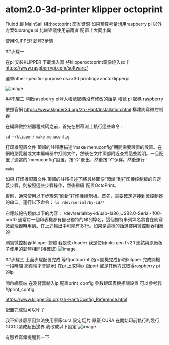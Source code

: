 # atom2.0-3d-printer klipper octoprint

 Fluidd 跟 MainSail 相比octoprint 節省資源
如果預算考量想用raspberry pi 以外方案如orange pi 比較建議使用前兩者
配置上大同小異

使用KLIPPER 韌體3步驟

##步驟一

在pi 安裝KLIPPER 
下載燒入器 將klipperoctoprint鏡像燒入sd卡
https://www.raspberrypi.com/software/

選單other specific-purpose os>>3d printing>>octoklipperpi

![image](https://github.com/aa2362339/atom2.0-3d-printer/blob/main/PI-IMAGE.jpg)

##不驟二
開啟raspberry pi登入帳號密碼沒有修改的話是 帳號 pi  密碼 raspberry


依照官網
https://www.klipper3d.org/zh-Hant/Installation.html
構建刷寫微控制器

在編譯微控制器程式碼之前，首先在樹莓派上執行這些命令：

`cd ~/klipper/`
`make menuconfig`


打印機配置文件 頂部的註釋應描述“make menuconfig”期間需要設置的設置。在網絡瀏覽器或文本編輯器中打開文件，然後在文件頂部附近查找這些說明。一旦配置了適當的“menuconfig”設置，按“Q”退出，然後按“Y”保存。然後運行：

`make`


如果 打印機配置文件 頂部的註釋描述了將最終圖像“閃爍”到打印機控制板的自定義步驟，則按照這些步驟操作，然後繼續 配置OctoPrint。

否則，通常使用以下步驟來“刷新”打印機控制板。首先，需要確定連接到微控制器的串口。運行以下命令：
`ls /dev/serial/by-id/*`


它應該報告類似以下的內容：
/dev/serial/by-id/usb-1a86_USB2.0-Serial-if00-port0
通常每一個印表機都有自己獨特的串列埠名，這個獨特串列埠名將會在刷寫微處理器時用到。在上述輸出中可能有多行。如果是這樣的話選擇與微控制器相應的


刷寫微控制器 klipper 韌體
我是使xloader 我是使用mks gen l v2.1 應該與原廠板子使用的韌體相同(待確認)
![image](https://github.com/aa2362339/atom2.0-3d-printer/blob/main/xloder.jpg)


##步驟三
上面步驟配置完成
等待octoprint 跟pi 開機完成(pi跟kilpper 完成開機一段時間 網頁端才會顯示)
在pi 上取得ip 跟port 或是其他方式取得raspberry pi 的ip

開啟網頁端
在瀏覽器輸入ip
配置print_config 參數跟印表機相關設置
可以參考我的print_config

https://www.klipper3d.org/zh-Hant/Config_Reference.html

配置完成就可以印了

我不知甚麼原因無法使用原廠cura 設定切片
原廠 CURA 在開始印前執行的幾行GCOD造成超出邊界
我改成以下設定
![image](https://github.com/aa2362339/atom2.0-3d-printer/blob/main/CURA_SET.jpg)

有那裡寫錯提醒我一下
